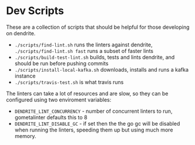 # Dev Scripts

These are a collection of scripts that should be helpful for those developing
on dendrite.

- `./scripts/find-lint.sh` runs the linters against dendrite,
  `./scripts/find-lint.sh fast` runs a subset of faster lints
- `./scripts/build-test-lint.sh` builds, tests and lints dendrite, and
  should be run before pushing commits
- `./scripts/install-local-kafka.sh` downloads, installs and runs a
  kafka instance
- `./scripts/travis-test.sh` is what travis runs


The linters can take a lot of resources and are slow, so they can be
configured using two enviroment variables:

- `DENDRITE_LINT_CONCURRENCY` - number of concurrent linters to run,
  gometalinter defaults this to 8
- `DENDRITE_LINT_DISABLE_GC` - if set then the the go gc will be disabled
  when running the linters, speeding them up but using much more memory.
